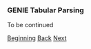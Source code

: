 ### GENIE Tabular Parsing


To be continued


[Beginning](../README.md)   [Back](./step3.md)  [Next](./step5.md)